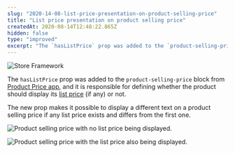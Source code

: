 ```yaml
---
slug: "2020-14-08-list-price-presentation-on-product-selling-price"
title: "List price presentation on product selling price"
createdAt: 2020-08-14T12:48:22.865Z
hidden: false
type: "improved"
excerpt: "The `hasListPrice` prop was added to the `product-selling-price` block from [Product Price app](https://developers.vtex.com/docs/guides/vtex-product-price/)."
---
```


![Store Framework](https://cdn.jsdelivr.net/gh/vtexdocs/dev-portal-content@main/images/xxx-0.png)

The `hasListPrice` prop was added to the `product-selling-price` block from [Product Price app](https://developers.vtex.com/docs/guides/vtex-product-price/), and it is responsible for defining whether the product should display its [list price](https://help.vtex.com/en/tutorial/prices-v2--tutorials_4393?locale=en) (if any) or not.

The new prop makes it possible to display a different text on a product selling price if any list price exists and differs from the first one.

![Product selling price with no list price being displayed.](https://cdn.jsdelivr.net/gh/vtexdocs/dev-portal-content@main/images/xxx-1.png)

![Product selling price with the list price also being displayed.](https://cdn.jsdelivr.net/gh/vtexdocs/dev-portal-content@main/images/xxx-2.png)
